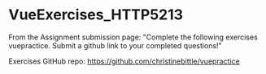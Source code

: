 # VueExercises_HTTP5213
From the Assignment submission page:
"Complete the following exercises vuepractice. Submit a github link to your completed questions!"

Exercises GitHub repo:
https://github.com/christinebittle/vuepractice
